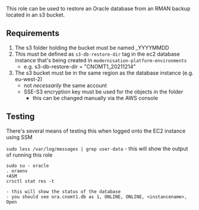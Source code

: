 This role can be used to restore an Oracle database from an RMAN backup located in an s3 bucket. 

## Requirements

1. The s3 folder holding the bucket must be named <databasename>_YYYYMMDD
2. This must be defined as `s3-db-restore-dir` tag in the ec2 database instance that's being created in `modernisation-platform-environments`
    - e.g. s3-db-restore-dir = "CNOMT1_20211214"
3. The s3 bucket must be in the same region as the database instance (e.g. eu-west-2)
    - not _necessarily_ the same account
    - SSE-S3 encryption key must be used for the objects in the folder
        - this can be changed manually via the AWS console

## Testing

There's several means of testing this when logged onto the EC2 instance using SSM

`sudo less /var/log/messages | grep user-data`
    - this will show the output of running this role

```
sudo su - oracle
. oraenv
+ASM
crsctl stat res -t
```
    - this will show the status of the database
    - you should see ora.cnomt1.db as 1, ONLINE, ONLINE, <instancename>, Open

